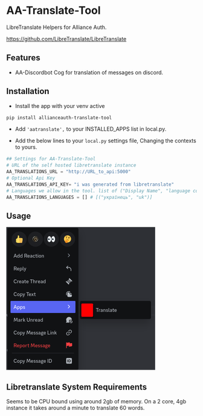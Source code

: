 # AA-Translate-Tool

LibreTranslate Helpers for Alliance Auth.

https://github.com/LibreTranslate/LibreTranslate

## Features

- AA-Discordbot Cog for translation of messages on discord.

## Installation

- Install the app with your venv active

```bash
pip install allianceauth-translate-tool
```

- Add `'aatranslate',` to your INSTALLED_APPS list in local.py.

- Add the below lines to your `local.py` settings file, Changing the contexts to yours.

```python
## Settings for AA-Translate-Tool
# URL of the self hosted libretranslate instance
AA_TRANSLATIONS_URL = "http://URL_to_api:5000"
# Optional Api Key
AA_TRANSLATIONS_API_KEY= "i was generated from libretranslate"
# Languages we allow in the tool. list of ("Display Name", "language code https://libretranslate.com/languages")
AA_TRANSLATIONS_LANGUAGES = [] # [("українець", "uk")]
```

## Usage

![discord context menu showing app usage](docs/app_usage.png)

## Libretranslate System Requirements

Seems to be CPU bound using around 2gb of memory. On a 2 core, 4gb instance it takes around a minute to translate 60 words. 
